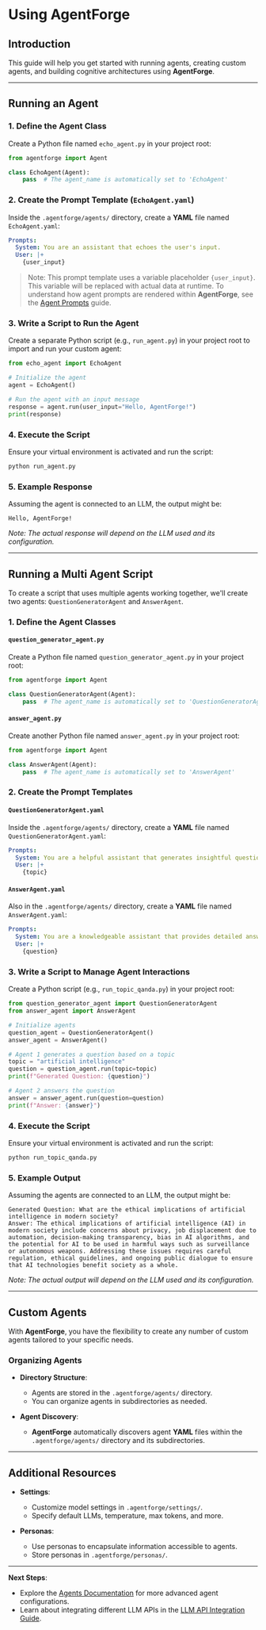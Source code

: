 # Using AgentForge

## Introduction

This guide will help you get started with running agents, creating custom agents, and building cognitive architectures using **AgentForge**.

---

## Running an Agent

### 1. Define the Agent Class

Create a Python file named `echo_agent.py` in your project root:

```python
from agentforge import Agent

class EchoAgent(Agent):
    pass  # The agent_name is automatically set to 'EchoAgent'
```

### 2. Create the Prompt Template (`EchoAgent.yaml`)

Inside the `.agentforge/agents/` directory, create a **YAML** file named `EchoAgent.yaml`:

```yaml
Prompts:
  System: You are an assistant that echoes the user's input.
  User: |+
    {user_input}
```
> Note: This prompt template uses a variable placeholder `{user_input}`. This variable will be replaced with actual data at runtime. To understand how agent prompts are rendered within **AgentForge**, see the [Agent Prompts](../Agents/AgentPrompts.md) guide.

### 3. Write a Script to Run the Agent

Create a separate Python script (e.g., `run_agent.py`) in your project root to import and run your custom agent:

```python
from echo_agent import EchoAgent

# Initialize the agent
agent = EchoAgent()

# Run the agent with an input message
response = agent.run(user_input="Hello, AgentForge!")
print(response)
```

### 4. Execute the Script

Ensure your virtual environment is activated and run the script:

```bash
python run_agent.py
```

### 5. **Example Response**

Assuming the agent is connected to an LLM, the output might be:

```
Hello, AgentForge!
```

*Note: The actual response will depend on the LLM used and its configuration.*

---

## Running a Multi Agent Script

To create a script that uses multiple agents working together, we'll create two agents: `QuestionGeneratorAgent` and `AnswerAgent`.

### 1. Define the Agent Classes

#### `question_generator_agent.py`

Create a Python file named `question_generator_agent.py` in your project root:

```python
from agentforge import Agent

class QuestionGeneratorAgent(Agent):
    pass  # The agent_name is automatically set to 'QuestionGeneratorAgent'
```

#### `answer_agent.py`

Create another Python file named `answer_agent.py` in your project root:

```python
from agentforge import Agent

class AnswerAgent(Agent):
    pass  # The agent_name is automatically set to 'AnswerAgent'
```

### 2. Create the Prompt Templates

#### `QuestionGeneratorAgent.yaml`

Inside the `.agentforge/agents/` directory, create a **YAML** file named `QuestionGeneratorAgent.yaml`:

```yaml
Prompts:
  System: You are a helpful assistant that generates insightful questions based on the user's topic.
  User: |+
    {topic}
```

#### `AnswerAgent.yaml`

Also in the `.agentforge/agents/` directory, create a **YAML** file named `AnswerAgent.yaml`:

```yaml
Prompts:
  System: You are a knowledgeable assistant that provides detailed answers to questions.
  User: |+
    {question}
```

### 3. Write a Script to Manage Agent Interactions

Create a Python script (e.g., `run_topic_qanda.py`) in your project root:

```python
from question_generator_agent import QuestionGeneratorAgent
from answer_agent import AnswerAgent

# Initialize agents
question_agent = QuestionGeneratorAgent()
answer_agent = AnswerAgent()

# Agent 1 generates a question based on a topic
topic = "artificial intelligence"
question = question_agent.run(topic=topic)
print(f"Generated Question: {question}")

# Agent 2 answers the question
answer = answer_agent.run(question=question)
print(f"Answer: {answer}")
```

### 4. Execute the Script

Ensure your virtual environment is activated and run the script:

```bash
python run_topic_qanda.py
```

### 5. **Example Output**

Assuming the agents are connected to an LLM, the output might be:

```
Generated Question: What are the ethical implications of artificial intelligence in modern society?
Answer: The ethical implications of artificial intelligence (AI) in modern society include concerns about privacy, job displacement due to automation, decision-making transparency, bias in AI algorithms, and the potential for AI to be used in harmful ways such as surveillance or autonomous weapons. Addressing these issues requires careful regulation, ethical guidelines, and ongoing public dialogue to ensure that AI technologies benefit society as a whole.
```

*Note: The actual output will depend on the LLM used and its configuration.*

---

## Custom Agents

With **AgentForge**, you have the flexibility to create any number of custom agents tailored to your specific needs.

### Organizing Agents

- **Directory Structure**:

  - Agents are stored in the `.agentforge/agents/` directory.
  - You can organize agents in subdirectories as needed.

- **Agent Discovery**:

  - **AgentForge** automatically discovers agent **YAML** files within the `.agentforge/agents/` directory and its subdirectories.

---

## Additional Resources

- **Settings**:

  - Customize model settings in `.agentforge/settings/`.
  - Specify default LLMs, temperature, max tokens, and more.

- **Personas**:

  - Use personas to encapsulate information accessible to agents.
  - Store personas in `.agentforge/personas/`.

---

**Next Steps**:

- Explore the [Agents Documentation](../Agents/Agents.md) for more advanced agent configurations.
- Learn about integrating different LLM APIs in the [LLM API Integration Guide](../LLMs/LLMs.md).

